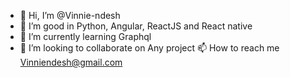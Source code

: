 - 👋 Hi, I’m @Vinnie-ndesh
- 👀 I’m good in Python, Angular, ReactJS and React native
- 🌱 I’m currently learning Graphql
- 💞️ I’m looking to collaborate on Any project
📫 How to reach me Vinniendesh@gmail.com

<!---
Vinnie-ndesh/Vinnie-ndesh is a ✨ special ✨ repository because its `README.md` (this file) appears on your GitHub profile.
You can click the Preview link to take a look at your changes.
--->
